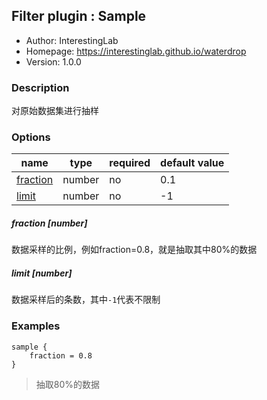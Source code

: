 ## Filter plugin : Sample

* Author: InterestingLab
* Homepage: https://interestinglab.github.io/waterdrop
* Version: 1.0.0

### Description

对原始数据集进行抽样

### Options

| name | type | required | default value |
| --- | --- | --- | --- |
| [fraction](#fraction-number) | number | no | 0.1 |
| [limit](#limit-number) | number | no | -1 |

##### fraction [number]

数据采样的比例，例如fraction=0.8，就是抽取其中80%的数据

##### limit [number]

数据采样后的条数，其中`-1`代表不限制

### Examples

```
sample {
    fraction = 0.8
}
```

> 抽取80%的数据
